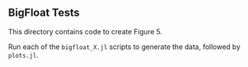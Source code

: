 ## BigFloat Tests
This directory contains code to create Figure 5.

Run each of the `bigfloat_X.jl` scripts to generate the data, followed by `plots.jl`. 